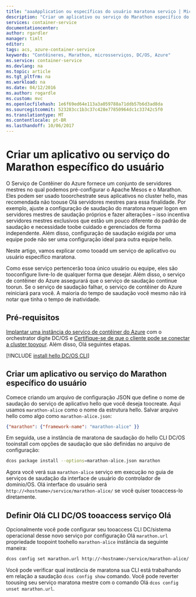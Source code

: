 ```yaml
---
title: "aaaApplication ou específicas do usuário maratona serviço | Microsoft Docs"
description: "Criar um aplicativo ou serviço do Marathon específico do usuário"
services: container-service
documentationcenter: 
author: rgardler
manager: timlt
editor: 
tags: acs, azure-container-service
keywords: "Contêineres, Marathon, microsserviços, DC/OS, Azure"
ms.service: container-service
ms.devlang: na
ms.topic: article
ms.tgt_pltfrm: na
ms.workload: na
ms.date: 04/12/2016
ms.author: rogardle
ms.custom: mvc
ms.openlocfilehash: 1e6f69ed64e113a3a059788a71ddb57b6d3ad8da
ms.sourcegitcommit: 523283cc1b3c37c428e77850964dc1c33742c5f0
ms.translationtype: MT
ms.contentlocale: pt-BR
ms.lasthandoff: 10/06/2017
---
```

# <a name="create-an-application-or-user-specific-marathon-service"></a>Criar um aplicativo ou serviço do Marathon específico do usuário
O Serviço de Contêiner do Azure fornece um conjunto de servidores mestres no qual podemos pré-configurar o Apache Mesos e o Marathon. Eles podem ser usado tooorchestrate seus aplicativos no cluster hello, mas recomendada não toouse Olá servidores mestres para essa finalidade. Por exemplo, ajuste a configuração de saudação do maratona requer logon em servidores mestres de saudação próprios e fazer alterações – isso incentiva servidores mestres exclusivos que estão um pouco diferente do padrão de saudação e necessidade toobe cuidado e gerenciados de forma independente. Além disso, configuração de saudação exigida por uma equipe pode não ser uma configuração ideal para outra equipe hello.

Neste artigo, vamos explicar como tooadd um serviço de aplicativo ou usuário específico maratona.

Como esse serviço pertencerão tooa único usuário ou equipe, eles são tooconfigure livre-lo de qualquer forma que desejar. Além disso, o serviço de contêiner do Azure assegurará que o serviço de saudação continue toorun. Se o serviço de saudação falhar, o serviço de contêiner do Azure reiniciará para você. A maioria do tempo de saudação você mesmo não irá notar que tinha o tempo de inatividade.

## <a name="prerequisites"></a>Pré-requisitos
[Implantar uma instância do serviço de contêiner do Azure](container-service-deployment.md) com o orchestrator digite DC/OS e [Certifique-se de que o cliente pode se conectar a cluster tooyour](../container-service-connect.md). Além disso, Olá seguintes etapas.

[!INCLUDE [install hello DC/OS CLI](../../../includes/container-service-install-dcos-cli-include.md)]

## <a name="create-an-application-or-user-specific-marathon-service"></a>Criar um aplicativo ou serviço do Marathon específico do usuário
Comece criando um arquivo de configuração JSON que define o nome de saudação do serviço de aplicativo hello que você deseja toocreate. Aqui usamos `marathon-alice` como o nome da estrutura hello. Salvar arquivo hello como algo como `marathon-alice.json`:

```json
{"marathon": {"framework-name": "marathon-alice" }}
```

Em seguida, use a instância de maratona de saudação do hello CLI DC/OS tooinstall com opções de saudação que são definidas no arquivo de configuração:

```bash
dcos package install --options=marathon-alice.json marathon
```

Agora você verá sua `marathon-alice` serviço em execução no guia de serviços de saudação da interface de usuário do controlador de domínio/OS. Olá interface do usuário será `http://<hostname>/service/marathon-alice/` se você quiser tooaccess-lo diretamente.

## <a name="set-hello-dcos-cli-tooaccess-hello-service"></a>Definir Olá CLI DC/OS tooaccess serviço Olá
Opcionalmente você pode configurar seu tooaccess CLI DC/sistema operacional desse novo serviço por configuração Olá `marathon.url` propriedade toopoint toohello `marathon-alice` instância da seguinte maneira:

```bash
dcos config set marathon.url http://<hostname>/service/marathon-alice/
```

Você pode verificar qual instância de maratona sua CLI está trabalhando em relação a saudação `dcos config show` comando. Você pode reverter toousing seu serviço maratona mestre com o comando Olá `dcos config unset marathon.url`.

